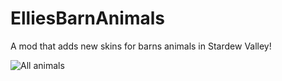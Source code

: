 # ElliesBarnAnimals
A mod that adds new skins for barns animals in Stardew Valley!

![All animals](https://github.com/animatedrice/ElliesBarnAnimals/assets/15009951/9a29518c-ee80-4e44-ad4b-e0c5657f829b)

